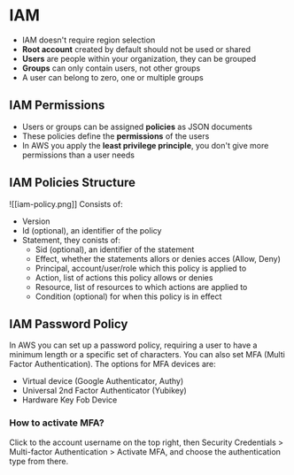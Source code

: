 # IAM
- IAM doesn't require region selection 
- **Root account** created by default should not be used or shared
- **Users** are people within your organization, they can be grouped
- **Groups** can only contain users, not other groups
- A user can belong to zero, one or multiple groups

## IAM Permissions
- Users or groups can be assigned **policies** as JSON documents
- These policies define the **permissions** of the users
- In AWS you apply the **least privilege principle**, you don't give more permissions than a user needs

## IAM Policies Structure
![[iam-policy.png]]
Consists of:
- Version
- Id (optional), an identifier of the policy
- Statement, they conists of: 
	- Sid (optional), an identifier of the statement
	- Effect, whether the statements allors or denies acces (Allow, Deny)
	- Principal, account/user/role which this policy is applied to
	- Action, list of actions this policy allows or denies
	- Resource, list of resources to which actions are applied to
	- Condition (optional) for when this policy is in effect

## IAM Password Policy
In AWS you can set up a password policy, requiring a user to have a minimum length or a specific set of characters.
You can also set MFA (Multi Factor Authentication). The options for MFA devices are:
- Virtual device (Google Authenticator, Authy)
- Universal 2nd Factor Authenticator (Yubikey)
- Hardware Key Fob Device

### How to activate MFA?
Click to the account username on the top right, then Security Credentials > Multi-factor Authentication > Activate MFA, and choose the authentication type from there.
